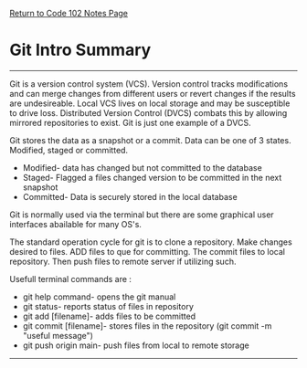 [Return to Code 102 Notes Page](https://krisdunning.github.io/reading-notes/Code102Notes.html)

# Git Intro Summary

*****

Git is a version control system (VCS). Version control tracks modifications and can merge changes from different users or revert changes if the results are undesireable. Local VCS lives on local storage and may be susceptible to drive loss. Distributed Version Control (DVCS) combats this by allowing mirrored repositories to exist. Git is just one example of a DVCS.

Git stores the data as a snapshot or a commit. Data can be one of 3 states. Modified, staged or committed.

- Modified- data has changed but not committed to the database
- Staged- Flagged a files changed version to be committed in the next snapshot
- Committed- Data is securely stored in the local database

Git is normally used via the terminal but there are some graphical user interfaces abailable for many OS's. 

The standard operation cycle for git is to clone a repository. Make changes desired to files. ADD files to que for committing. The commit files to local repository. Then push files to remote server if utilizing such. 

Usefull terminal commands are :

- git help command- opens the git manual
- git status- reports status of files in repository
- git add [filename]- adds files to be committed
- git commit [filename]- stores files in the repository (git commit -m "useful message")
- git push origin main- push files from local to remote storage

*****
